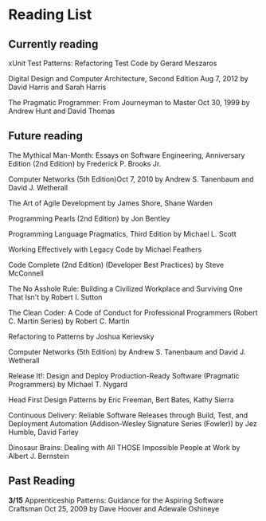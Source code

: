 Reading List
======

Currently reading
---

xUnit Test Patterns: Refactoring Test Code
by Gerard Meszaros

Digital Design and Computer Architecture, Second Edition Aug 7, 2012
by David Harris and Sarah Harris

The Pragmatic Programmer: From Journeyman to Master Oct 30, 1999
by Andrew Hunt and David Thomas

Future reading
---

The Mythical Man-Month: Essays on Software Engineering, Anniversary Edition (2nd Edition)
by Frederick P. Brooks Jr.

Computer Networks (5th Edition)Oct 7, 2010
by Andrew S. Tanenbaum and David J. Wetherall

The Art of Agile Development
by James Shore, Shane Warden

Programming Pearls (2nd Edition) by Jon Bentley

Programming Language Pragmatics, Third Edition by Michael L. Scott

Working Effectively with Legacy Code
by Michael Feathers

Code Complete (2nd Edition) (Developer Best Practices)
by Steve McConnell

The No Asshole Rule: Building a Civilized Workplace and Surviving One That Isn't
by Robert I. Sutton

The Clean Coder: A Code of Conduct for Professional Programmers (Robert C. Martin Series)
by Robert C. Martin

Refactoring to Patterns by Joshua Kerievsky

Computer Networks (5th Edition) by Andrew S. Tanenbaum and David J. Wetherall

Release It!: Design and Deploy Production-Rea​dy Software (Pragmatic Programmers)
by Michael T. Nygard

Head First Design Patterns
by Eric Freeman, Bert Bates, Kathy Sierra

Continuous Delivery: Reliable Software Releases through Build, Test, and Deployment Automation (Addison-Wesle​y Signature Series (Fowler))
by Jez Humble, David Farley

Dinosaur Brains: Dealing with All THOSE Impossible People at Work
by Albert J. Bernstein

Past Reading
---
**3/15** Apprenticeship Patterns: Guidance for the Aspiring Software Craftsman Oct 25, 2009
by Dave Hoover and Adewale Oshineye